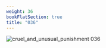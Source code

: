 ```yaml
---
weight: 36
bookFlatSection: true
title: "036"
---
```


![cruel_and_unusual_punishment 036 ](../../jpg/cup_036.jpg)


